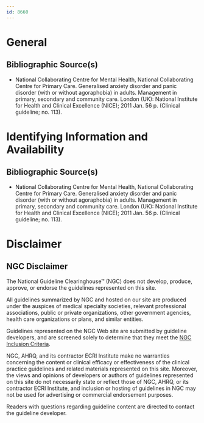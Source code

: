 ```yaml
---
id: 8660
---
```


# General

## Bibliographic Source(s)

- National Collaborating Centre for Mental Health, National Collaborating Centre for Primary Care. Generalised anxiety disorder and panic disorder (with or without agoraphobia) in adults. Management in primary, secondary and community care. London (UK): National Institute for Health and Clinical Excellence (NICE); 2011 Jan. 56 p. (Clinical guideline; no. 113).

# Identifying Information and Availability

## Bibliographic Source(s)

- National Collaborating Centre for Mental Health, National Collaborating Centre for Primary Care. Generalised anxiety disorder and panic disorder (with or without agoraphobia) in adults. Management in primary, secondary and community care. London (UK): National Institute for Health and Clinical Excellence (NICE); 2011 Jan. 56 p. (Clinical guideline; no. 113).

# Disclaimer

## NGC Disclaimer

The National Guideline Clearinghouse™ (NGC) does not develop, produce, approve, or endorse the guidelines represented on this site.

All guidelines summarized by NGC and hosted on our site are produced under the auspices of medical specialty societies, relevant professional associations, public or private organizations, other government agencies, health care organizations or plans, and similar entities.

Guidelines represented on the NGC Web site are submitted by guideline developers, and are screened solely to determine that they meet the [NGC Inclusion Criteria](/help-and-about/summaries/inclusion-criteria).

NGC, AHRQ, and its contractor ECRI Institute make no warranties concerning the content or clinical efficacy or effectiveness of the clinical practice guidelines and related materials represented on this site. Moreover, the views and opinions of developers or authors of guidelines represented on this site do not necessarily state or reflect those of NGC, AHRQ, or its contractor ECRI Institute, and inclusion or hosting of guidelines in NGC may not be used for advertising or commercial endorsement purposes.

Readers with questions regarding guideline content are directed to contact the guideline developer.

